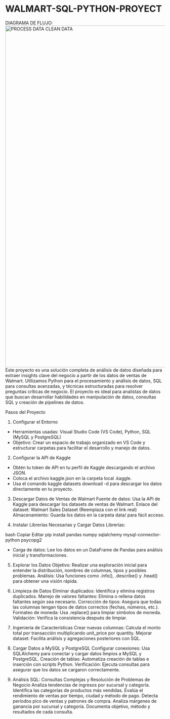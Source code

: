 # WALMART-SQL-PYTHON-PROYECT
DIAGRAMA DE FLUJO:
<img width="1920" height="1080" alt="PROCESS DATA CLEAN DATA" src="https://github.com/user-attachments/assets/d32441fc-479a-4897-af57-04f0e13cbbc8" />
Este proyecto es una solución completa de análisis de datos diseñada para extraer insights clave del negocio a partir de los datos de ventas de Walmart. Utilizamos Python para el procesamiento y análisis de datos, SQL para consultas avanzadas, y técnicas estructuradas para resolver preguntas críticas de negocio. El proyecto es ideal para analistas de datos que buscan desarrollar habilidades en manipulación de datos, consultas SQL y creación de pipelines de datos.

Pasos del Proyecto
1. Configurar el Entorno
- Herramientas usadas: Visual Studio Code (VS Code), Python, SQL (MySQL y PostgreSQL)
- Objetivo: Crear un espacio de trabajo organizado en VS Code y estructurar carpetas para facilitar el desarrollo y manejo de datos.

2. Configurar la API de Kaggle
- Obtén tu token de API en tu perfil de Kaggle descargando el archivo JSON.
- Coloca el archivo kaggle.json en la carpeta local .kaggle.
- Usa el comando kaggle datasets download -d <ruta-del-dataset> para descargar los datos directamente en tu proyecto.

3. Descargar Datos de Ventas de Walmart
Fuente de datos: Usa la API de Kaggle para descargar los datasets de ventas de Walmart.
Enlace del dataset: Walmart Sales Dataset (Reemplaza con el link real)
Almacenamiento: Guarda los datos en la carpeta data/ para fácil acceso.

4. Instalar Librerías Necesarias y Cargar Datos
Librerías:

bash
Copiar
Editar
pip install pandas numpy sqlalchemy mysql-connector-python psycopg2
- Carga de datos: Lee los datos en un DataFrame de Pandas para análisis inicial y transformaciones.

5. Explorar los Datos
Objetivo: Realizar una exploración inicial para entender la distribución, nombres de columnas, tipos y posibles problemas.
Análisis: Usa funciones como .info(), .describe() y .head() para obtener una visión rápida.

6. Limpieza de Datos
Eliminar duplicados: Identifica y elimina registros duplicados.
Manejo de valores faltantes: Elimina o rellena datos faltantes según sea necesario.
Corrección de tipos: Asegura que todas las columnas tengan tipos de datos correctos (fechas, números, etc.).
Formateo de moneda: Usa .replace() para limpiar símbolos de moneda.
Validación: Verifica la consistencia después de limpiar.

7. Ingeniería de Características
Crear nuevas columnas: Calcula el monto total por transacción multiplicando unit_price por quantity.
Mejorar dataset: Facilita análisis y agregaciones posteriores con SQL.

8. Cargar Datos a MySQL y PostgreSQL
Configurar conexiones: Usa SQLAlchemy para conectar y cargar datos limpios a MySQL y PostgreSQL.
Creación de tablas: Automatiza creación de tablas e inserción con scripts Python.
Verificación: Ejecuta consultas para asegurar que los datos se cargaron correctamente.

9. Análisis SQL: Consultas Complejas y Resolución de Problemas de Negocio
Analiza tendencias de ingresos por sucursal y categoría.
Identifica las categorías de productos más vendidas.
Evalúa el rendimiento de ventas por tiempo, ciudad y método de pago.
Detecta períodos pico de ventas y patrones de compra.
Analiza márgenes de ganancia por sucursal y categoría.
Documenta objetivo, método y resultados de cada consulta.
